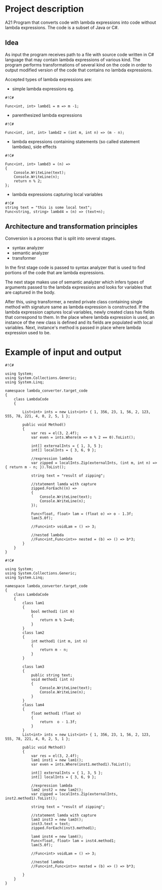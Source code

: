 # Project description #

A21 Program that converts code with lambda expressions into code without lambda expressions. The code is a subset of Java or C#.

## Idea ##

As input the program receives path to a file with source code written in C# language that may contain lambda expressions of various kind. The program performs transformations of several kind on the code in order to output modified version of the code that contains no lambda expressions.

Accepted types of lambda expressions are:

* simple lambda expressions
eg. 
```
#!C#

Func<int, int> lambd1 = m => m -1;
```

* parenthesized lambda expressions

```
#!C#

Func<int, int, int> lambd2 = (int m, int n) => (m - n);
```

* lambda expressions containing statements  (so called statement lambdas), side effects

```
#!C#

Func<int, int> lambd3 = (n) =>
{
    Console.WriteLine(text);
    Console.WriteLine(n);
    return n % 2;
};

```
* lambda expressions capturing local variables

```
#!C#
string text = "this is some local text";
Func<string, string> lambd4 = (n) => (text+n);
```

## Architecture and transformation principles ##
Conversion is a process that is split into several stages.

* syntax analyzer
* semantic analyzer
* transformer

In the first stage code is passed to syntax analyzer that is used to find portions of the code that are lambda expressions. 

The next stage makes use of semantic analyzer which infers types of arguments passed to the lambda expressions and looks for variables that are captured in the body.

After this, using transformer, a nested private class containing single method with signature same as lambda expression is constructed. If the lambda expression captures local variables, newly created class has fields that correspond to them. In the place where lambda expression is used, an instance of the new class is defined and its fields are populated with local variables. Next, instance's method is passed in place where lambda expression used to be.


# Example of input and output #

```
#!C#

using System;
using System.Collections.Generic;
using System.Linq;

namespace lambda_converter.target_code
{
    class LambdaCode
    {

        List<int> ints = new List<int> { 1, 356, 23, 1, 56, 2, 123, 555, 78, 221, 4, 0, 2, 5, 1 };

        public void Method()
        {
            var res = el(3, 2.4f);
            var even = ints.Where(m => m % 2 == 0).ToList();

            int[] externalInts = { 1, 3, 5 };
            int[] localInts = { 3, 6, 9 };

            //expression lambda
            var zipped = localInts.Zip(externalInts, (int m, int n) => { return m - n; }).ToList();

            string text = "result of zipping";

            //statement lamda with capture
            zipped.ForEach((n) =>
            {
                Console.WriteLine(text);
                Console.WriteLine(n);
            });

            Func<float, float> lam = (float o) => o - 1.3f;
            lam(5.0f);

            //Func<int> voidLam = () => 3;

            //nested lambda
            //Func<int,Func<int>> nested = (b) => () => b*3;
        }
    }
}
```


```
#!C#

using System;
using System.Collections.Generic;
using System.Linq;

namespace lambda_converter.target_code
{
    class LambdaCode
    {
        class lam1
        {
            bool method1 (int m)
            {
                return m % 2==0;
            }
        }
        class lam2
        {
            int method1 (int m, int n)
            {
                return m - n;
            }
        }

        class lam3
        {
            public string text;
            void method1 (int n)
            {
                Console.WriteLine(text);
                Console.WriteLine(n);
            }
        }
        class lam4
        {
            float method1 (float o)
            {
                return  o - 1.3f;
            }
        }
        List<int> ints = new List<int> { 1, 356, 23, 1, 56, 2, 123, 555, 78, 221, 4, 0, 2, 5, 1 };

        public void Method()
        {
            var res = el(3, 2.4f);
            lam1 inst1 = new lam1();
            var even = ints.Where(inst1.method1).ToList();

            int[] externalInts = { 1, 3, 5 };
            int[] localInts = { 3, 6, 9 };

            //expression lambda
            lam2 inst2 = new lam2();
            var zipped = localInts.Zip(externalInts, inst2.method1).ToList();

            string text = "result of zipping";

            //statement lamda with capture
            lam3 inst3 = new lam3();
            inst3.text = text;
            zipped.ForEach(inst3.method1);

            lam4 inst4 = new lam4();
            Func<float, float> lam = inst4.method1;
            lam(5.0f);

            //Func<int> voidLam = () => 3;

            //nested lambda
            //Func<int,Func<int>> nested = (b) => () => b*3;

        }
    }
}
```